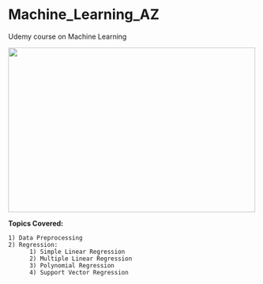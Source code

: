 # Machine_Learning_AZ
Udemy course on Machine Learning
  
<img src = 'https://s3.ap-south-1.amazonaws.com/techleer/207.jpg' lt="Trulli" width="500" height="333"> 

**Topics Covered:**

    1) Data Preprocessing
    2) Regression:
          1) Simple Linear Regression
          2) Multiple Linear Regression
          3) Polynomial Regression
          4) Support Vector Regression
